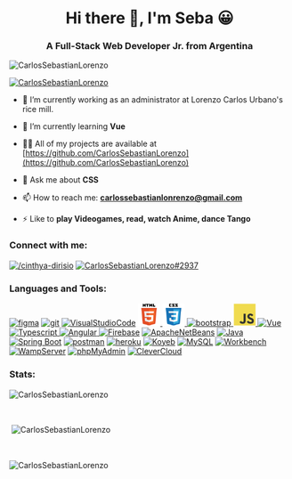 <h1 align="center">Hi there 👋, I'm Seba 😀</h1>
<h3 align="center">A Full-Stack Web Developer Jr. from Argentina</h3>

<p align="left"> <img src="https://komarev.com/ghpvc/?username=CarlosSebastianLorenzo&label=Profile%20views&color=0e75b6&style=flat" alt="CarlosSebastianLorenzo" /> </p>

<p align="left"> <a href="https://github.com/ryo-ma/github-profile-trophy"><img src="https://github-profile-trophy.vercel.app/?username=CarlosSebastianLorenzo" alt="CarlosSebastianLorenzo" /></a> </p>

- 🔭 I’m currently working as an administrator at Lorenzo Carlos Urbano's rice mill.

- 🌱 I’m currently learning **Vue**

- 👨‍💻 All of my projects are available at [https://github.com/CarlosSebastianLorenzo](https://github.com/CarlosSebastianLorenzo)

- 💬 Ask me about **CSS**

- 📫 How to reach me: **[carlossebastianlonrenzo@gmail.com](mailto:carlossebastianlorenzo@gmail.com)**

- ⚡ Like to **play Videogames, read, watch Anime, dance Tango**

<h3 align="left">Connect with me:</h3>
<p align="left">
<a href="https://www.linkedin.com/in/carlos-sebastian-367249175/" target="blank"><img align="center" src="https://raw.githubusercontent.com/rahuldkjain/github-profile-readme-generator/master/src/images/icons/Social/linked-in-alt.svg" alt="/cinthya-dirisio" height="30" width="40" /></a>
<a href="https://discord.gg/CarlosSebastianLorenzo#2937" target="blank"><img align="center" src="https://raw.githubusercontent.com/rahuldkjain/github-profile-readme-generator/master/src/images/icons/Social/discord.svg" alt="CarlosSebastianLorenzo#2937" height="30" width="40" /></a>
</p>

<h3 align="left" style=":hover {background: yellow}">Languages and Tools:</h3>
<p align="left">
    <a href="https://www.figma.com/" target="_blank" rel="noreferrer" > <img src="https://www.vectorlogo.zone/logos/figma/figma-icon.svg" alt="figma" width="40" height="40"/></a>
    <a href="https://git-scm.com/" target="_blank" rel="noreferrer"> <img src="https://www.vectorlogo.zone/logos/git-scm/git-scm-icon.svg" alt="git" width="40" height="40"/></a>
    <a href="https://code.visualstudio.com/" target="_blank" rel="noreferrer"> <img src="https://upload.wikimedia.org/wikipedia/commons/thumb/9/9a/Visual_Studio_Code_1.35_icon.svg/2048px-Visual_Studio_Code_1.35_icon.svg.png" alt="VisualStudioCode" width="40" height="40"/></a>
    <a href="https://www.w3.org/html/" target="_blank" rel="noreferrer"> <img src="https://raw.githubusercontent.com/devicons/devicon/master/icons/html5/html5-original-wordmark.svg" alt="html5" width="40" height="40"/> </a> 
    <a href="https://www.w3schools.com/css/" target="_blank" rel="noreferrer"> <img src="https://raw.githubusercontent.com/devicons/devicon/master/icons/css3/css3-original-wordmark.svg" alt="css3" width="40" height="40"/> </a> 
    <a href="https://getbootstrap.com" target="_blank" rel="noreferrer"> <img src="[https://raw.githubusercontent.com/devicons/devicon/master/icons/bootstrap/bootstrap-plain-wordmark.svg](https://seeklogo.com/images/B/bootstrap-logo-3C30FB2A16-seeklogo.com.png)" alt="bootstrap" width="40" height="40"/> </a>
    <a href="https://developer.mozilla.org/en-US/docs/Web/JavaScript" target="_blank" rel="noreferrer"> <img src="https://raw.githubusercontent.com/devicons/devicon/master/icons/javascript/javascript-original.svg" alt="javascript" width="40" height="40"/> </a>
    <a href="https://vuejs.org/" target="_blank" rel="noreferrer"> <img src="https://upload.wikimedia.org/wikipedia/commons/thumb/9/95/Vue.js_Logo_2.svg/1184px-Vue.js_Logo_2.svg.png" alt="Vue" width="40" height="40"/> </a>
    <a href="https://www.typescriptlang.org/" target="_blank" rel="noreferrer"> <img src="https://upload.wikimedia.org/wikipedia/commons/thumb/4/4c/Typescript_logo_2020.svg/1200px-Typescript_logo_2020.svg.png" alt="Typescript" width="40" height="40"/> </a>
    <a href="https://angular.io/" target="_blank" rel="noreferrer"> <img src="https://upload.wikimedia.org/wikipedia/commons/thumb/c/cf/Angular_full_color_logo.svg/2048px-Angular_full_color_logo.svg.png" alt="Angular" width="40" height="40"/> </a>
    <a href="https://firebase.google.com/?hl=es" target="_blank" rel="noreferrer"> <img src="https://cdn.freebiesupply.com/logos/large/2x/firebase-1-logo-png-transparent.png" alt="Firebase" width="40" height="40"/></a>
    <a href="https://netbeans.apache.org/" target="_blank" rel="noreferrer"> <img src="https://netbeans.apache.org/images/apache-netbeans.svg" alt="ApacheNetBeans" width="40" height="40"/></a>
    <a href="https://www.oracle.com/ar/java/" target="_blank" rel="noreferrer"> <img src="https://img.icons8.com/color/512/java-coffee-cup-logo--v1.png" alt="Java" width="40" height="40"/></a>
    <a href="https://spring.io/" target="_blank" rel="noreferrer"> <img src="https://dz2cdn1.dzone.com/storage/temp/12434118-spring-boot-logo.png" alt="Spring Boot" width="40" height="40"/></a>
    <a href="https://postman.com" target="_blank" rel="noreferrer"> <img src="https://www.vectorlogo.zone/logos/getpostman/getpostman-icon.svg" alt="postman" width="40" height="40"/></a>
    <a href="https://heroku.com" target="_blank" rel="noreferrer"> <img src="https://www.vectorlogo.zone/logos/heroku/heroku-icon.svg" alt="heroku" width="40" height="40"/></a>
    <a href="https://www.koyeb.com/" target="_blank" rel="noreferrer"> <img src="https://cdn2.systemsdigest.com/sites/default/files/logos/koyeb-thumb.png" alt="Koyeb" width="40" height="40"/></a>
    <a href="https://www.mysql.com/" target="_blank" rel="noreferrer"> <img src="https://cdn-icons-png.flaticon.com/128/5968/5968521.png" alt="MySQL" width="40" height="40"/></a>
    <a href="https://dev.mysql.com/downloads/workbench/" target="_blank" rel="noreferrer"> <img src="https://pbs.twimg.com/profile_images/621577553376100352/lvR3kClO_400x400.png" alt="Workbench" width="40" height="40"/></a>
    <a href="https://www.wampserver.com/en/" target="_blank" rel="noreferrer"> <img src="https://d4.alternativeto.net/BGrNMt8Y-3bIbrXycpHNGYBk2ZYCBLDv8_JAaR5y3U4/rs:fill:280:280:0/g:ce:0:0/YWJzOi8vZGlzdC9pY29ucy93YW1wXzEwMDk3Ni5wbmc.png" alt="WampServer" width="40" height="40"/></a>
    <a href="https://www.phpmyadmin.net/" target="_blank" rel="noreferrer"> <img src="https://encrypted-tbn0.gstatic.com/images?q=tbn:ANd9GcQUHEXaueR401i6dZzEZTkzJ48hYgFtsIOIRqox3vsHV69b-05QTD79LTB12SX5JzH334s&usqp=CAU" alt="phpMyAdmin" width="40" height="40"/></a>
    <a href="https://www.clever-cloud.com/" target="_blank" rel="noreferrer"> <img src="https://www.clever-cloud.com/app/themes/cc-wp-theme/assets/img/brand-assets/square-png.png" alt="CleverCloud" width="40" height="40"/></a>
</p>

<h3 align="left">Stats:</h3>
<p><img align="center" src="https://github-readme-stats.vercel.app/api/top-langs?username=CarlosSebastianLorenzo&show_icons=true&locale=en&layout=compact" alt="CarlosSebastianLorenzo" /></p><br>

<p>&nbsp;<img align="center" src="https://github-readme-stats.vercel.app/api?username=CarlosSebastianLorenzo&show_icons=true&locale=en" alt="CarlosSebastianLorenzo" /></p><br>

<p><img align="center" src="https://github-readme-streak-stats.herokuapp.com/?user=CarlosSebastianLorenzo&" alt="CarlosSebastianLorenzo" /></p><br>


<!--
**CarlosSebastianLorenzo/CarlosSebastianLorenzo** is a ✨ _special_ ✨ repository because its `README.md` (this file) appears on your GitHub profile.

Here are some ideas to get you started:

- 🔭 I’m currently working on ...
- 🌱 I’m currently learning ...
- 👯 I’m looking to collaborate on ...
- 🤔 I’m looking for help with ...
- 💬 Ask me about ...
- 📫 How to reach me: ...
- 😄 Pronouns: ...
- ⚡ Fun fact: ...
-->
